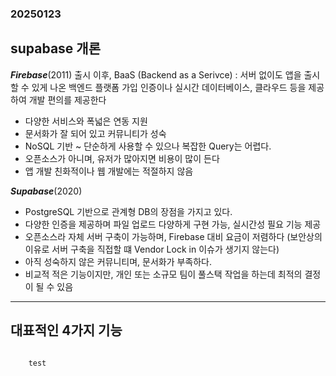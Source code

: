 

### 20250123
## supabase 개론

***Firebase***(2011)
출시 이후, BaaS (Backend as a Serivce) : 서버 없이도 앱을 출시할 수 있게 나온 백엔드 플랫폼
가입 인증이나 실시간 데이터베이스, 클라우드 등을 제공하여 개발 편의를 제공한다
- 다양한 서비스와 폭넓은 연동 지원
- 문서화가 잘 되어 있고 커뮤니티가 성숙
- NoSQL 기반 ~ 단순하게 사용할 수 있으나 복잡한 Query는 어렵다.
- 오픈소스가 아니며, 유저가 많아지면 비용이 많이 든다
- 앱 개발 친화적이나 웹 개발에는 적절하지 않음


***Supabase***(2020)
- PostgreSQL 기반으로 관계형 DB의 장점을 가지고 있다.
- 다양한 인증을 제공하며 파일 업로드 다양하게 구현 가능, 실시간성 필요 기능 제공
- 오픈소스라 자체 서버 구축이 가능하며, Firebase 대비 요금이 저렴하다 (보안상의 이유로 서버 구축을 직접할 떄 Vendor Lock in 이슈가 생기지 않는다)
- 아직 성숙하지 않은 커뮤니티며, 문서화가 부족하다.
- 비교적 적은 기능이지만, 개인 또는 소규모 팀이 풀스택 작업을 하는데 최적의 결정이 될 수 있음

- - -

## 대표적인 4가지 기능


<pre>
<code>
    test
</code>
</pre>